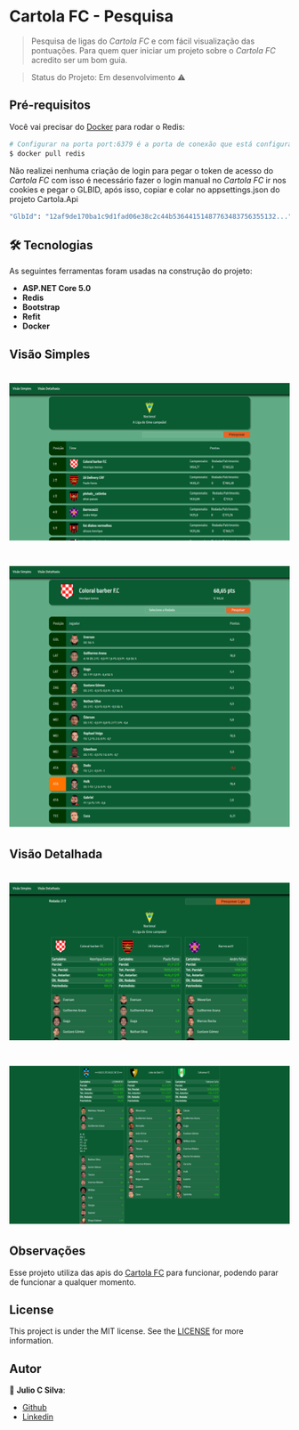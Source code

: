 # Cartola FC - Pesquisa
> Pesquisa de ligas do _Cartola FC_ e com fácil visualização das pontuações. Para quem quer iniciar um projeto sobre o _Cartola FC_ acredito ser um bom guia.

> Status do Projeto: Em desenvolvimento :warning:

## Pré-requisitos

Você vai precisar do [Docker](https://hub.docker.com) para rodar o Redis:
```bash
# Configurar na porta port:6379 é a porta de conexão que está configurada no appsettings.json
$ docker pull redis
```

Não realizei nenhuma criação de login para pegar o token de acesso do _Cartola FC_ com isso é necessário fazer o login manual no _Cartola FC_ ir nos cookies e pegar o GLBID, após isso, copiar e colar no appsettings.json do projeto Cartola.Api
```bash
"GlbId": "12af9de170ba1c9d1fad06e38c2c44b53644151487763483756355132..."
```

## 🛠 Tecnologias

As seguintes ferramentas foram usadas na construção do projeto:

-   **ASP.NET Core 5.0**
-   **Redis**
-   **Bootstrap**
-   **Refit**
-   **Docker**

## Visão Simples
<h1 align="center">
  <img alt="LigaSimples" title="Liga Simples" src="./assets/images/screenshot-localhost_44368-2021.09.20-00_40_34.png" />
</h1>

<h1 align="center">
  <img alt="DetalheTime" title="Detalhe Time" src="./assets/images/screenshot-localhost_44368-2021.09.20-00_40_56.png" />
</h1>

## Visão Detalhada
<h1 align="center">
  <img alt="LigaDethada" title="Liga Detalhada" src="./assets/images/screenshot-localhost_44368-2021.09.20-00_42_16.png" />
</h1>

<h1 align="center">
  <img alt="DetalheTime" title="Detalhe Time" src="./assets/images/screenshot-localhost_44368-2021.09.20-00_45_15.png" />
</h1>

## Observações
Esse projeto utiliza das apis do [Cartola FC](https://cartolafc.globo.com/) para funcionar, podendo parar de funcionar a qualquer momento.

## License
This project is under the MIT license. See the [LICENSE](https://github.com/lukemorales/rocketshoes-react-native/blob/master/LICENSE) for more information.

## Autor
:bust_in_silhouette: __Julio C Silva__:
* [Github](https://github.com/JULIOCSILVA)
* [Linkedin](https://www.linkedin.com/in/julio-cesar-da-silva-a097b16a/)
